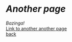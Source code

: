 # ***Another page***
*Bazinga!*<br>
[Link to another another page](./another-another-page.html)<br>
[back](./)
